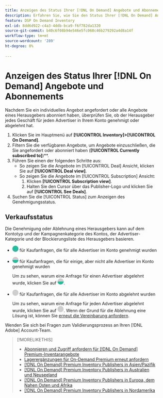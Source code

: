 ```yaml
---
title: Anzeigen des Status Ihrer [!DNL On Demand] Angebote und Abonnements
description: Erfahren Sie, wie Sie den Status Ihrer [!DNL On Demand] Angebote und Abonnements bearbeiten.
feature: DSP On Demand Inventory
exl-id: 8dd6d922-c4a3-4ddb-bca9-f6f782da1320
source-git-commit: b40c6f08b94e546e5fc068c46b279292a4d8a14f
workflow-type: tm+mt
source-wordcount: '289'
ht-degree: 0%

---
```


# Anzeigen des Status Ihrer [!DNL On Demand] Angebote und Abonnements

Nachdem Sie ein individuelles Angebot angefordert oder alle Angebote eines Herausgebers abonniert haben, überprüfen Sie, ob der Herausgeber jedes Geschäft für jeden Advertiser in Ihrem Konto genehmigt oder abgelehnt hat.

1. Klicken Sie im Hauptmenü auf **[!UICONTROL Inventory]>[!UICONTROL On Demand]**.
1. Filtern Sie die verfügbaren Angebote, um Angebote einzuschließen, die Sie angefordert oder abonniert haben (**[!UICONTROL Currently subscribed to]**)**.
1. Führen Sie einen der folgenden Schritte aus:
   * So zeigen Sie die Angebote im [!UICONTROL Deal] Ansicht, klicken Sie auf **[!UICONTROL Deal view]**.
   * So zeigen Sie die Angebote im [!UICONTROL Subscription] Ansicht:
      1. Klicken **[!UICONTROL Subscription view]**.
      1. Halten Sie den Cursor über das Publisher-Logo und klicken Sie auf **[!UICONTROL See Deals]**.
1. Suchen Sie die [!UICONTROL Status] zum Anzeigen des Genehmigungsstatus.

## Verkaufsstatus

Die Genehmigung oder Ablehnung eines Herausgebers kann auf dem Kontotyp und der Kampagnenkategorie des Kontos, der Advertiser-Kategorie und der Blockierungsliste des Herausgebers basieren.

* ![vollständig genehmigt](/help/dsp/assets/approved.png) für Kaufanfragen, die für alle Advertiser im Konto genehmigt wurden

* ![teilweise genehmigt](/help/dsp/assets/partly-approved.png) für Kaufanfragen, die für einige, aber nicht alle Advertiser im Konto genehmigt wurden

   Um zu sehen, warum eine Anfrage für einen Advertiser abgelehnt wurde, klicken Sie auf ![teilweise genehmigt](/help/dsp/assets/partly-approved.png).

* ![Abgelehnt](/help/dsp/assets/denied.png) für Kaufanfragen, die für alle Advertiser im Konto abgelehnt wurden

   Um zu sehen, warum eine Anfrage für jeden Advertiser abgelehnt wurde, klicken Sie auf ![Abgelehnt](/help/dsp/assets/denied.png). Wenn der Grund für die Ablehnung eine Lösung ist, können Sie [erneut die Vereinbarung anfordern](/help/dsp/inventory/on-demand-inventory-rerequest.md).

Wenden Sie sich bei Fragen zum Validierungsprozess an Ihren [!DNL Adobe] Account-Team.

>[!MORELIKETHIS]
>
>* [Abonnieren und Zugriff anfordern für [!DNL On Demand] Premium-Inventarangebote](on-demand-inventory-subscribe.md)
>* [Lagerergänzungen für On-Demand Premium erneut anfordern](on-demand-inventory-rerequest.md)
>* [[!DNL On Demand] Premium Inventory Publishers in Asien/Pazifik](on-demand-inventory-publishers-apac.md)
>* [[!DNL On Demand] Premium Inventory Publishers in Australien und Neuseeland](on-demand-inventory-publishers-anz.md)
>* [[!DNL On Demand] Premium Inventory Publishers in Europa, dem Nahen Osten und Afrika](on-demand-inventory-publishers-emea.md)
>* [[!DNL On Demand] Premium Inventory Publishers in Nordamerika](on-demand-inventory-publishers-na.md)

